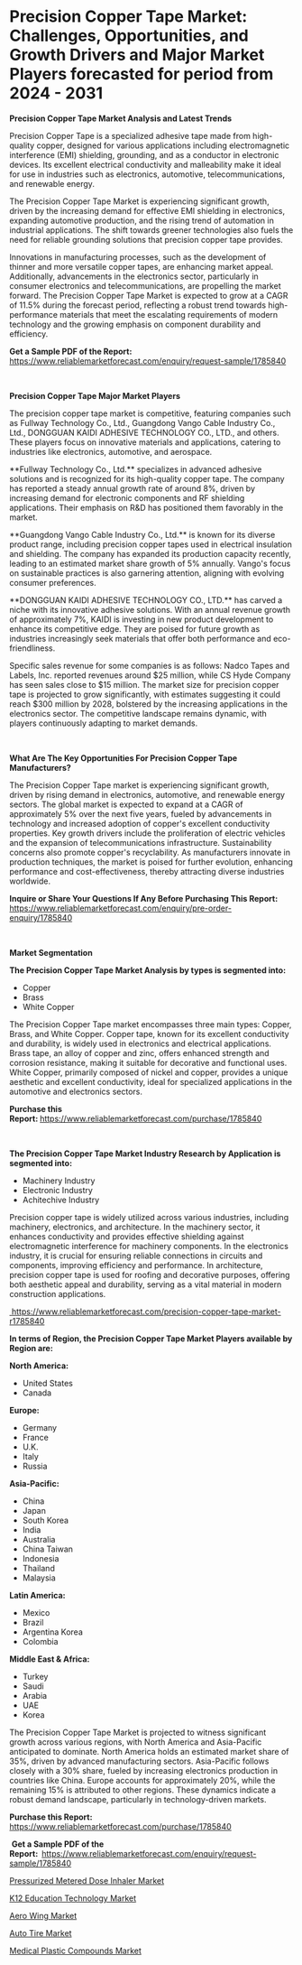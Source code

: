 <p><h1>Precision Copper Tape Market: Challenges, Opportunities, and Growth Drivers and Major Market Players forecasted for period from 2024 - 2031</h1></p><p><strong>Precision Copper Tape Market Analysis and Latest Trends</strong></p>
<p><p>Precision Copper Tape is a specialized adhesive tape made from high-quality copper, designed for various applications including electromagnetic interference (EMI) shielding, grounding, and as a conductor in electronic devices. Its excellent electrical conductivity and malleability make it ideal for use in industries such as electronics, automotive, telecommunications, and renewable energy.</p><p>The Precision Copper Tape Market is experiencing significant growth, driven by the increasing demand for effective EMI shielding in electronics, expanding automotive production, and the rising trend of automation in industrial applications. The shift towards greener technologies also fuels the need for reliable grounding solutions that precision copper tape provides.</p><p>Innovations in manufacturing processes, such as the development of thinner and more versatile copper tapes, are enhancing market appeal. Additionally, advancements in the electronics sector, particularly in consumer electronics and telecommunications, are propelling the market forward. The Precision Copper Tape Market is expected to grow at a CAGR of 11.5% during the forecast period, reflecting a robust trend towards high-performance materials that meet the escalating requirements of modern technology and the growing emphasis on component durability and efficiency.</p></p>
<p><strong>Get a Sample PDF of the Report:&nbsp;</strong> <a href="https://www.reliablemarketforecast.com/enquiry/request-sample/1785840?utm_campaign=1426&utm_medium=2&utm_source=Github&utm_content=ia&utm_term=09102024&utm_id=precision-copper-tape">https://www.reliablemarketforecast.com/enquiry/request-sample/1785840</a></p>
<p>&nbsp;</p>
<p><strong>Precision Copper Tape Major Market Players</strong></p>
<p><p>The precision copper tape market is competitive, featuring companies such as Fullway Technology Co., Ltd., Guangdong Vango Cable Industry Co., Ltd., DONGGUAN KAIDI ADHESIVE TECHNOLOGY CO., LTD., and others. These players focus on innovative materials and applications, catering to industries like electronics, automotive, and aerospace.</p><p>**Fullway Technology Co., Ltd.** specializes in advanced adhesive solutions and is recognized for its high-quality copper tape. The company has reported a steady annual growth rate of around 8%, driven by increasing demand for electronic components and RF shielding applications. Their emphasis on R&D has positioned them favorably in the market.</p><p>**Guangdong Vango Cable Industry Co., Ltd.** is known for its diverse product range, including precision copper tapes used in electrical insulation and shielding. The company has expanded its production capacity recently, leading to an estimated market share growth of 5% annually. Vango's focus on sustainable practices is also garnering attention, aligning with evolving consumer preferences.</p><p>**DONGGUAN KAIDI ADHESIVE TECHNOLOGY CO., LTD.** has carved a niche with its innovative adhesive solutions. With an annual revenue growth of approximately 7%, KAIDI is investing in new product development to enhance its competitive edge. They are poised for future growth as industries increasingly seek materials that offer both performance and eco-friendliness.</p><p>Specific sales revenue for some companies is as follows: Nadco Tapes and Labels, Inc. reported revenues around $25 million, while CS Hyde Company has seen sales close to $15 million. The market size for precision copper tape is projected to grow significantly, with estimates suggesting it could reach $300 million by 2028, bolstered by the increasing applications in the electronics sector. The competitive landscape remains dynamic, with players continuously adapting to market demands.</p></p>
<p>&nbsp;</p>
<p><strong>What Are The Key Opportunities For Precision Copper Tape Manufacturers?</strong></p>
<p><p>The Precision Copper Tape market is experiencing significant growth, driven by rising demand in electronics, automotive, and renewable energy sectors. The global market is expected to expand at a CAGR of approximately 5% over the next five years, fueled by advancements in technology and increased adoption of copper's excellent conductivity properties. Key growth drivers include the proliferation of electric vehicles and the expansion of telecommunications infrastructure. Sustainability concerns also promote copper's recyclability. As manufacturers innovate in production techniques, the market is poised for further evolution, enhancing performance and cost-effectiveness, thereby attracting diverse industries worldwide.</p></p>
<p><strong>Inquire or Share Your Questions If Any Before Purchasing This Report:</strong> <a href="https://www.reliablemarketforecast.com/enquiry/pre-order-enquiry/1785840?utm_campaign=1426&utm_medium=2&utm_source=Github&utm_content=ia&utm_term=09102024&utm_id=precision-copper-tape">https://www.reliablemarketforecast.com/enquiry/pre-order-enquiry/1785840</a></p>
<p>&nbsp;</p>
<p><strong>Market Segmentation</strong></p>
<p><strong>The Precision Copper Tape Market Analysis by types is segmented into:</strong></p>
<p><ul><li>Copper</li><li>Brass</li><li>White Copper</li></ul></p>
<p><p>The Precision Copper Tape market encompasses three main types: Copper, Brass, and White Copper. Copper tape, known for its excellent conductivity and durability, is widely used in electronics and electrical applications. Brass tape, an alloy of copper and zinc, offers enhanced strength and corrosion resistance, making it suitable for decorative and functional uses. White Copper, primarily composed of nickel and copper, provides a unique aesthetic and excellent conductivity, ideal for specialized applications in the automotive and electronics sectors.</p></p>
<p><strong>Purchase this Report:&nbsp;</strong><a href="https://www.reliablemarketforecast.com/purchase/1785840?utm_campaign=1426&utm_medium=2&utm_source=Github&utm_content=ia&utm_term=09102024&utm_id=precision-copper-tape">https://www.reliablemarketforecast.com/purchase/1785840</a></p>
<p>&nbsp;</p>
<p><strong>The Precision Copper Tape Market Industry Research by Application is segmented into:</strong></p>
<p><ul><li>Machinery Industry</li><li>Electronic Industry</li><li>Achitechive Industry</li></ul></p>
<p><p>Precision copper tape is widely utilized across various industries, including machinery, electronics, and architecture. In the machinery sector, it enhances conductivity and provides effective shielding against electromagnetic interference for machinery components. In the electronics industry, it is crucial for ensuring reliable connections in circuits and components, improving efficiency and performance. In architecture, precision copper tape is used for roofing and decorative purposes, offering both aesthetic appeal and durability, serving as a vital material in modern construction applications.</p></p>
<p><a href="https://www.reliablemarketforecast.com/precision-copper-tape-market-r1785840?utm_campaign=1426&utm_medium=2&utm_source=Github&utm_content=ia&utm_term=09102024&utm_id=precision-copper-tape">&nbsp;https://www.reliablemarketforecast.com/precision-copper-tape-market-r1785840</a></p>
<p><strong>In terms of Region, the Precision Copper Tape Market Players available by Region are:</strong></p>
<p>
    <p> <strong> North America: </strong>
        <ul>
            <li>United States</li>
            <li>Canada</li>
        </ul>
        </p> 
    <p> <strong> Europe: </strong>
        <ul>
            <li>Germany</li>
            <li>France</li>
            <li>U.K.</li>
            <li>Italy</li>
            <li>Russia</li>
        </ul>
        </p> 
    <p> <strong> Asia-Pacific: </strong>
        <ul>
            <li>China</li>
            <li>Japan</li>
            <li>South Korea</li>
            <li>India</li>
            <li>Australia</li>
            <li>China Taiwan</li>
            <li>Indonesia</li>
            <li>Thailand</li>
            <li>Malaysia</li>
        </ul>
        </p> 
    <p> <strong> Latin America: </strong>
        <ul>
            <li>Mexico</li>
            <li>Brazil</li>
            <li>Argentina Korea</li>
            <li>Colombia</li>
        </ul>
        </p> 
    <p> <strong> Middle East & Africa: </strong>
        <ul>
            <li>Turkey</li>
            <li>Saudi</li>
            <li>Arabia</li>
            <li>UAE</li>
            <li>Korea</li>
        </ul>
    </p>
    </p>
<p><p>The Precision Copper Tape Market is projected to witness significant growth across various regions, with North America and Asia-Pacific anticipated to dominate. North America holds an estimated market share of 35%, driven by advanced manufacturing sectors. Asia-Pacific follows closely with a 30% share, fueled by increasing electronics production in countries like China. Europe accounts for approximately 20%, while the remaining 15% is attributed to other regions. These dynamics indicate a robust demand landscape, particularly in technology-driven markets.</p></p>
<p><strong>Purchase this Report: </strong><a href="https://www.reliablemarketforecast.com/purchase/1785840?utm_campaign=1426&utm_medium=2&utm_source=Github&utm_content=ia&utm_term=09102024&utm_id=precision-copper-tape">https://www.reliablemarketforecast.com/purchase/1785840</a></p>
<p>&nbsp;<strong>Get a Sample PDF of the Report:&nbsp;&nbsp;</strong><a href="https://www.reliablemarketforecast.com/enquiry/request-sample/1785840?utm_campaign=1426&utm_medium=2&utm_source=Github&utm_content=ia&utm_term=09102024&utm_id=precision-copper-tape">https://www.reliablemarketforecast.com/enquiry/request-sample/1785840</a></p>
<p><strong></strong></p>
<p><p><a href="https://www.linkedin.com/pulse/pressurized-metered-dose-inhaler-market-innovations-trends-1weec?utm_campaign=1426&utm_medium=2&utm_source=Github&utm_content=ia&utm_term=09102024&utm_id=precision-copper-tape">Pressurized Metered Dose Inhaler Market</a></p><p><a href="https://www.linkedin.com/pulse/disruption-innovation-k12-education-technology-industry-ycpzf?utm_campaign=1426&utm_medium=2&utm_source=Github&utm_content=ia&utm_term=09102024&utm_id=precision-copper-tape">K12 Education Technology Market</a></p><p><a href="https://www.linkedin.com/pulse/global-aero-wing-market-product-types-applications-regional-u5esf?utm_campaign=1426&utm_medium=2&utm_source=Github&utm_content=ia&utm_term=09102024&utm_id=precision-copper-tape">Aero Wing Market</a></p><p><a href="https://www.linkedin.com/pulse/auto-tire-market-segmentation-geographical-regions-forcast-p9gse?utm_campaign=1426&utm_medium=2&utm_source=Github&utm_content=ia&utm_term=09102024&utm_id=precision-copper-tape">Auto Tire Market</a></p><p><a href="https://www.linkedin.com/pulse/exploring-medical-plastic-compounds-market-dynamics-global-bsqfc?utm_campaign=1426&utm_medium=2&utm_source=Github&utm_content=ia&utm_term=09102024&utm_id=precision-copper-tape">Medical Plastic Compounds Market</a></p></p>